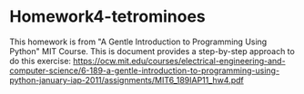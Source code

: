 # Homework4-tetrominoes

This homework is from "A Gentle Introduction to Programming Using Python" MIT Course. This is document provides a step-by-step approach to do this exercise:
https://ocw.mit.edu/courses/electrical-engineering-and-computer-science/6-189-a-gentle-introduction-to-programming-using-python-january-iap-2011/assignments/MIT6_189IAP11_hw4.pdf
